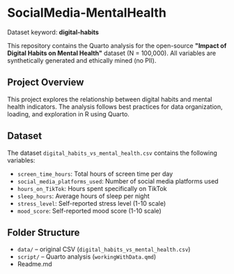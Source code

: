 # SocialMedia-MentalHealth

Dataset keyword: **digital-habits**

This repository contains the Quarto analysis for the open-source **"Impact of Digital Habits on Mental Health"** dataset (N = 100,000). All variables are synthetically generated and ethically mined (no PII).

## Project Overview

This project explores the relationship between digital habits and mental health indicators. The analysis follows best practices for data organization, loading, and exploration in R using Quarto.

## Dataset

The dataset `digital_habits_vs_mental_health.csv` contains the following variables:
- `screen_time_hours`: Total hours of screen time per day
- `social_media_platforms_used`: Number of social media platforms used
- `hours_on_TikTok`: Hours spent specifically on TikTok
- `sleep_hours`: Average hours of sleep per night
- `stress_level`: Self-reported stress level (1-10 scale)
- `mood_score`: Self-reported mood score (1-10 scale)

## Folder Structure
- `data/` – original CSV (`digital_habits_vs_mental_health.csv`)
- `script/` – Quarto analysis (`workingWithData.qmd`)
-  Readme.md

